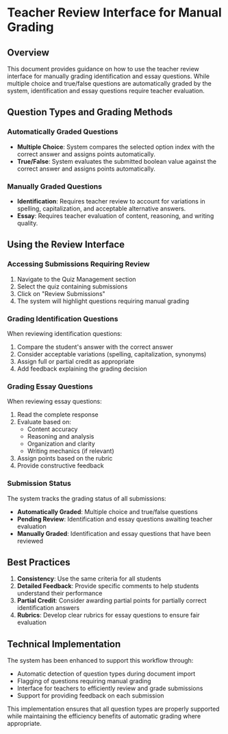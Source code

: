 # Teacher Review Interface for Manual Grading

## Overview

This document provides guidance on how to use the teacher review interface for manually grading identification and essay questions. While multiple choice and true/false questions are automatically graded by the system, identification and essay questions require teacher evaluation.

## Question Types and Grading Methods

### Automatically Graded Questions
- **Multiple Choice**: System compares the selected option index with the correct answer and assigns points automatically.
- **True/False**: System evaluates the submitted boolean value against the correct answer and assigns points automatically.

### Manually Graded Questions
- **Identification**: Requires teacher review to account for variations in spelling, capitalization, and acceptable alternative answers.
- **Essay**: Requires teacher evaluation of content, reasoning, and writing quality.

## Using the Review Interface

### Accessing Submissions Requiring Review

1. Navigate to the Quiz Management section
2. Select the quiz containing submissions
3. Click on "Review Submissions"
4. The system will highlight questions requiring manual grading

### Grading Identification Questions

When reviewing identification questions:

1. Compare the student's answer with the correct answer
2. Consider acceptable variations (spelling, capitalization, synonyms)
3. Assign full or partial credit as appropriate
4. Add feedback explaining the grading decision

### Grading Essay Questions

When reviewing essay questions:

1. Read the complete response
2. Evaluate based on:
   - Content accuracy
   - Reasoning and analysis
   - Organization and clarity
   - Writing mechanics (if relevant)
3. Assign points based on the rubric
4. Provide constructive feedback

### Submission Status

The system tracks the grading status of all submissions:

- **Automatically Graded**: Multiple choice and true/false questions
- **Pending Review**: Identification and essay questions awaiting teacher evaluation
- **Manually Graded**: Identification and essay questions that have been reviewed

## Best Practices

1. **Consistency**: Use the same criteria for all students
2. **Detailed Feedback**: Provide specific comments to help students understand their performance
3. **Partial Credit**: Consider awarding partial points for partially correct identification answers
4. **Rubrics**: Develop clear rubrics for essay questions to ensure fair evaluation

## Technical Implementation

The system has been enhanced to support this workflow through:

- Automatic detection of question types during document import
- Flagging of questions requiring manual grading
- Interface for teachers to efficiently review and grade submissions
- Support for providing feedback on each submission

This implementation ensures that all question types are properly supported while maintaining the efficiency benefits of automatic grading where appropriate.